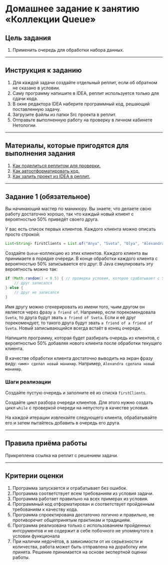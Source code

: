 # Домашнее задание к занятию «Коллекции Queue»

## Цель задания

1. Применить очередь для обработки набора данных.

------

## Инструкция к заданию

1. Для каждой задачи создайте отдельный реплит, если об обратном не сказано в условии.
1. Саму программу напишите в IDEA, реплит используется только для сдачи кода.
3. В окне редактора IDEA наберите программный код, решающий поставленную задачу.
5. Загрузите файлы из папки Src проекта в реплит.
6. Отправьте выполненную работу на проверку в личном кабинете Нетологии.

------

## Материалы, которые пригодятся для выполнения задания

1. [Как поделиться реплитом для проверки.](https://github.com/netology-code/java-homeworks/blob/java-43/QA_ReplitShare.md)
2. [Как автоотформатировать код.](https://github.com/netology-code/java-homeworks/blob/java-43/QA_Format.md)
3. [Как залить проект из IDEA в реплит.](https://github.com/netology-code/java-homeworks/blob/java-43/QA_ReplitUpload.md)

------

## Задание 1 (обязательное)

Вы начинающий мастер по маникюру.
Вы знаете, что делаете свою работу достаточно хорошо, так что каждый новый клиент с вероятностью 50% приведёт своего друга.

У вас есть список первых клиентов. Каждого клиента можно описать просто строкой:

```java
List<String> firstClients = List.of("Anya", "Sveta", "Olya", "Alexandra", "Ruslana", "Olesya", "Vika");
```

Создайте `Queue`-коллекцию из этих клиентов. Каждого клиента вы принимаете в порядке очереди.
В конце обработки каждого клиента с вероятностью 50% записывается его друг.
В Java сэмулировать эту вероятность можно так:

```java
if (Math.random() < 0.5) { // проверка условия, которое срабатывает с 50% вероятностью
    // друг записался
} else {
    // друг не записался
}
```

Имя другу можно сгенерировать из имени того, чьим другом он является через фразу `a friend of`.
Например, если порекомендовала `Sveta`, то друга будут звать `a friend of Sveta`.
Если и её друг порекомендует, то такого друга будут звать `a friend of a friend of Sveta`.
Новый записывающийся всегда встаёт в конец очереди.

Напишите программу, которая будет разбирать очередь из клиентов, с вероятностью 50% добавляя нового клиента после обработки текущего клиента.

В качестве обработки клиента достаточно выводить на экран фразу виду: `<имя> сделал новый маникюр`. Например, `Alexandra сделала новый маникюр`.

### Шаги реализации
Создайте пустую очередь и заполните её из списка `firstClients`.

Создайте цикл разбора очереди клиентов. Для этого нужно создать цикл `while` с проверкой очереди на непустоту в качестве условия.

На каждой итерации извлекайте следующего клиента, обрабатывайте его и затем пытайтесь добавить в очередь его друга.

------

## Правила приёма работы

Прикреплена ссылка на реплит с решением задачи.

------

## Критерии оценки

1. Программа запускается и отрабатывает без ошибок.
2. Программа соответствует всем требованиям из условия задачи.
3. Программа работает правильно на всех примерах из условия.
4. Программный код отформатирован и соответствует пройденным требованиям к качеству кода.
5. Программа спроектирована достаточно логично и правильно, не противоречит общепринятым практикам и традициям.
6. Программа реализована только с использованием пройденных интсрументов и не содержит в себе побочного не упомянутого в условии функционала
7. При наличии недочётов, в зависимости от их серьёзности и количества, работа может быть отправлена на доработку или принята. Решение принимается на основе экспертной оценки работы.

